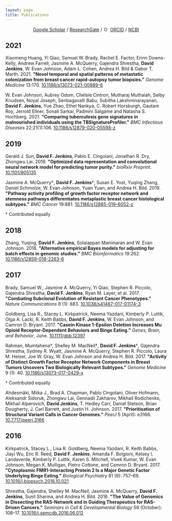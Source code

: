 ```yaml
---
layout: page
title: Publications
---
```


<div align="center">
<a href="https://scholar.google.com/citations?user=evnOfCwAAAAJ" target="_blank">Google Scholar</a> / <a href="https://www.researchgate.net/profile/David_Jenkins12" target="_blank">ResearchGate</a> / <a href="https://orcid.org/0000-0002-7451-4288" target="orcid.widget" rel="noopener noreferrer" style="vertical-align:top;"><img src="https://orcid.org/sites/default/files/images/orcid_16x16.png" style="width:1em;margin-right:.5em;" alt="ORCID iD icon">ORCID</a> / <a href="https://www.ncbi.nlm.nih.gov/myncbi/1HGnj75Yg69A7/bibliography/public/" target="_blank">NCBI</a>
</div>

## 2021

Xiaomeng Huang, Yi Qiao, Samuel W. Brady, Rachel E. Factor, Erinn Downs-Kelly, Andrew Farrell, Jasmine A. McQuerry, Gajendra Shrestha, __David Jenkins__, W. Evan Johnson, Adam L. Cohen, Andrea H. Bild & Gabor T. Marth. 2021. __"Novel temporal and spatial patterns of metastatic colonization from breast cancer rapid-autopsy tumor biopsies."__ _Genome Medicine_ 13:170. [10.1186/s13073-021-00989-6](https://doi.org/10.1186/s13073-021-00989-6)

W. Evan Johnson, Aubrey Odom, Chelsie Cintron, Mutharaj Muthaiah, Selby Knudsen, Noyal Joseph, Senbagavalli Babu, Subitha Lakshminarayanan, __David F. Jenkins__, Yue Zhao, Ethel Nankya, C. Robert Horsburgh, Gautam Roy, Jerrold Ellner, Sonali Sarkar, Padmini Salgame and Natasha S. Hochberg. 2021. __"Comparing tuberculosis gene signatures in malnourished individuals using the TBSignatureProfiler."__ _BMC Infectious Diseases_ 22;21(1):106. [10.1186/s12879-020-05598-z](https://doi.org/10.1186/s12879-020-05598-z)

## 2019

Gerald J. Sun, __David F. Jenkins__, Pablo E. Cingolani, Jonathan R. Dry, Zhongwu Lai. 2019. __"Optimized data representation and convolutional neural network model for predicting tumor purity."__ _bioRxiv Preprint_. [10.1101/805135](https://doi.org/10.1101/805135)

Jasmine A. McQuerry†, __David F. Jenkins__†, Susan E. Yost, Yuqing Zhang, Daniel Schmolze, W. Evan Johnson, Yuan Yuan, and Andrea H. Bild. 2019. __"Pathway activity profiling of growth factor receptor network and stemness pathways differentiates metaplastic breast cancer histological subtypes."__ _BMC Cancer_ 19:881. [10.1186/s12885-019-6052-z](https://doi.org/10.1186/s12885-019-6052-z)

† Contributed equally

## 2018

Zhang, Yuqing, __David F. Jenkins__, Solaiappan Manimaran and W. Evan Johnson. 2018. __"Alternative empirical Bayes models for adjusting for batch effects in genomic studies."__ _BMC Bioinformatics_ 19:262. [10.1186/s12859-018-2263-6](https://doi.org/10.1186/s12859-018-2263-6)

## 2017

Brady, Samuel W., Jasmine A. McQuerry, Yi Qiao, Stephen R. Piccolo, Gajendra Shrestha, __David F. Jenkins__, Ryan M. Layer, et al. 2017. __"Combating Subclonal Evolution of Resistant Cancer Phenotypes."__ _Nature Communications_ 8 (1): 883. [10.1038/s41467-017-01174-3](http://dx.doi.org/10.1038/s41467-017-01174-3)

Goldberg, Lisa R., Stacey L. Kirkpatrick, Neema Yazdani, Kimberly P. Luttik, Olga A. Lacki, R. Keith Babbs, __David F. Jenkins__, W. Evan Johnson, and Camron D. Bryant. 2017. __"Casein Kinase 1-Epsilon Deletion Increases Mu Opioid Receptor-Dependent Behaviors and Binge Eating."__ _Genes, Brain, and Behavior_, June. [10.1111/gbb.12397](http://dx.doi.org/10.1111/gbb.12397)

Rahman, Mumtahena†, Shelley M. MacNeil†, __David F. Jenkins__†, Gajendra Shrestha, Sydney R. Wyatt, Jasmine A. McQuerry, Stephen R. Piccolo, Laura M. Heiser, Joe W. Gray, W. Evan Johnson and Andrea H. Bild. 2017. __"Activity of Distinct Growth Factor Receptor Network Components in Breast Tumors Uncovers Two Biologically Relevant Subtypes."__ _Genome Medicine_ 9 (1): 40. [10.1186/s13073-017-0429-x](http://dx.doi.org/10.1186/s13073-017-0429-x)

† Contributed equally

Ahdesmäki, Miika J., Brad A. Chapman, Pablo Cingolani, Oliver Hofmann, Aleksandr Sidoruk, Zhongwu Lai, Gennadii Zakharov, Mikhail Rodichenko, Mikhail Alperovich, __David Jenkins__, T. Hedley Carr, Daniel Stetson, Brian Dougherty, J. Carl Barrett, and Justin H. Johnson. 2017. __"Prioritisation of Structural Variant Calls in Cancer Genomes."__ _PeerJ_ 5 (April): e3166. [10.7717/peerj.3166](http://dx.doi.org/10.7717/peerj.3166)

## 2016

Kirkpatrick, Stacey L., Lisa R. Goldberg, Neema Yazdani, R. Keith Babbs, Jiayi Wu, Eric R. Reed, __David F. Jenkins__, Amanda F. Bolgioni, Kelsey I. Landaverde, Kimberly P. Luttik, Karen S. Mitchell, Vivek Kumar, W. Evan Johnson, Megan K. Mulligan, Pietro Cottone, and Camron D. Bryant. 2017. __"Cytoplasmic FMR1-Interacting Protein 2 Is a Major Genetic Factor Underlying Binge Eating."__ _Biological Psychiatry_ 81 (9): 757–69. [10.1016/j.biopsych.2016.10.021](http://dx.doi.org/10.1016/j.biopsych.2016.10.021)

Shrestha, Gajendra, Shelley M. MacNeil, Jasmine A. McQuerry, __David F. Jenkins__, Sunil Sharma, and Andrea H. Bild. 2016. __"The Value of Genomics in Dissecting the RAS-Network and in Guiding Therapeutics for RAS-Driven Cancers."__ _Seminars in Cell & Developmental Biology_ 58 (October): 108–17. [10.1016/j.semcdb.2016.06.012](http://dx.doi.org/10.1016/j.semcdb.2016.06.012)

